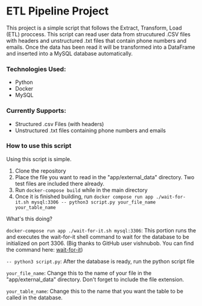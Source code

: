 # ETL Pipeline Project

This project is a simple script that follows the Extract, Transform, Load (ETL) proccess.
This script can read user data from strucutured .CSV files with headers and unstructured .txt files
that contain phone numbers and emails. Once the data has been read it will be transformed into a
DataFrame and inserted into a MySQL database automatically.

### Technologies Used:

- Python
- Docker
- MySQL

### Currently Supports:

- Structured .csv Files (with headers)
- Unstructured .txt files containing phone numbers and emails

### How to use this script

Using this script is simple.

1. Clone the repository
2. Place the file you want to read in the "app/external_data" directory. Two test files are included there already.
3. Run `docker-compose build` while in the main directory
4. Once it is finished building, run `docker compose run app ./wait-for-it.sh mysql:3306 -- python3 script.py your_file_name your_table_name`

What's this doing?

`docker-compose run app ./wait-for-it.sh mysql:3306`: This portion runs the and executes the wait-for-it
shell command to wait for the database to be initialized on port 3306.
(Big thanks to GitHub user vishnubob. You can find the command here: [wait-for-it](https://github.com/vishnubob/wait-for-it))

`-- python3 script.py`: After the database is ready, run the python script file

`your_file_name`: Change this to the name of your file in the "app/external_data" directory. Don't forget to include the file extension.

`your_table_name`: Change this to the name that you want the table to be called in the database.

